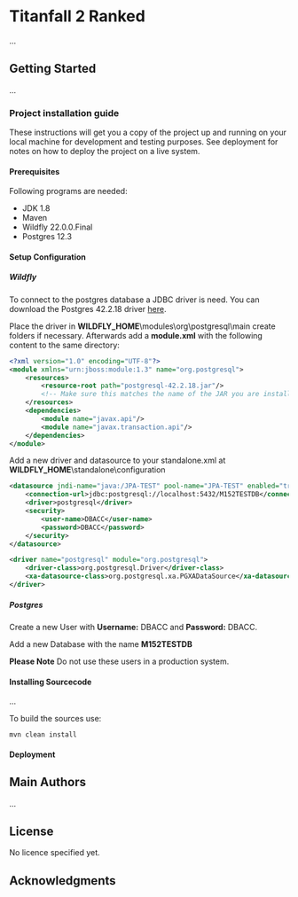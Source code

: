 # Titanfall 2 Ranked

...

## Getting Started

...


### Project installation guide

These instructions will get you a copy of the project up and running on your local machine for development and testing purposes. See deployment for notes on how to deploy the project on a live system.

#### Prerequisites

Following programs are needed:
 
 - JDK 1.8
 - Maven 
 - Wildfly 22.0.0.Final
 - Postgres 12.3 

#### Setup Configuration

##### Wildfly

To connect to the postgres database a JDBC driver is need. You can download the Postgres 42.2.18 driver [here](https://jdbc.postgresql.org/download.html).

Place the driver in **WILDFLY_HOME**\modules\org\postgresql\main create folders if necessary.
Afterwards add a **module.xml** with the following content to the same directory:

```xml
<?xml version="1.0" encoding="UTF-8"?>
<module xmlns="urn:jboss:module:1.3" name="org.postgresql">
    <resources>
        <resource-root path="postgresql-42.2.18.jar"/>
        <!-- Make sure this matches the name of the JAR you are installing -->
    </resources>
    <dependencies>
        <module name="javax.api"/>
        <module name="javax.transaction.api"/>
    </dependencies>
</module>
```
 
Add a new driver and datasource to your standalone.xml at **WILDFLY_HOME**\standalone\configuration
```xml
<datasource jndi-name="java:/JPA-TEST" pool-name="JPA-TEST" enabled="true" use-java-context="true">
    <connection-url>jdbc:postgresql://localhost:5432/M152TESTDB</connection-url>
    <driver>postgresql</driver>
    <security>
        <user-name>DBACC</user-name>
        <password>DBACC</password>
    </security>
</datasource>
```
```xml
<driver name="postgresql" module="org.postgresql">
    <driver-class>org.postgresql.Driver</driver-class>
    <xa-datasource-class>org.postgresql.xa.PGXADataSource</xa-datasource-class>
</driver>
```

##### Postgres

Create a new User with **Username:** DBACC and **Password:** DBACC. 

Add a new Database with the name **M152TESTDB**

**Please Note**
Do not use these users in a production system.

#### Installing Sourcecode

...

To build the sources use: 

```
mvn clean install
```
#### Deployment


## Main Authors

...

## License

No licence specified yet.

## Acknowledgments